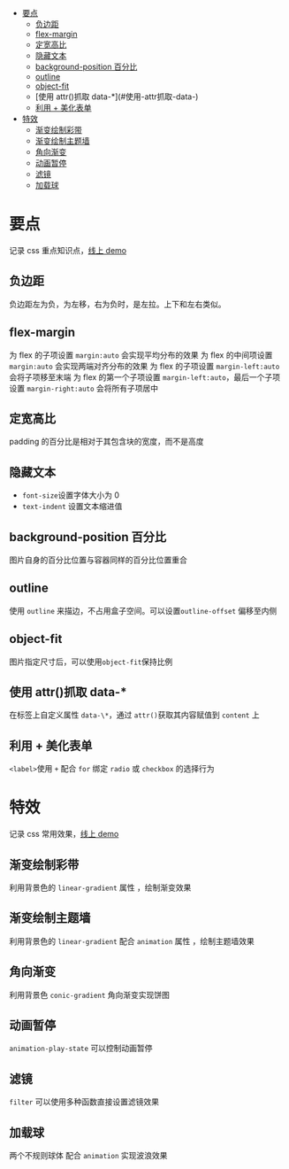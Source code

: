 <!-- TOC -->

- [要点](#要点)
  - [负边距](#负边距)
  - [flex-margin](#flex-margin)
  - [定宽高比](#定宽高比)
  - [隐藏文本](#隐藏文本)
  - [background-position 百分比](#background-position-百分比)
  - [outline](#outline)
  - [object-fit](#object-fit)
  - [使用 attr()抓取 data-\*](#使用-attr抓取-data-\)
  - [利用 + 美化表单](#利用--美化表单)
- [特效](#特效)
  - [渐变绘制彩带](#渐变绘制彩带)
  - [渐变绘制主题墙](#渐变绘制主题墙)
  - [角向渐变](#角向渐变)
  - [动画暂停](#动画暂停)
  - [滤镜](#滤镜)
  - [加载球](#加载球)

<!-- /TOC -->

# 要点

记录 css 重点知识点，[线上 demo](https://codepen.io/liupeng1991/pen/KKdqaoe)

## 负边距

负边距左为负，为左移，右为负时，是左拉。上下和左右类似。

## flex-margin

为 flex 的子项设置 `margin:auto` 会实现平均分布的效果
为 flex 的中间项设置 `margin:auto` 会实现两端对齐分布的效果
为 flex 的子项设置 `margin-left:auto` 会将子项移至末端
为 flex 的第一个子项设置 `margin-left:auto`，最后一个子项设置 `margin-right:auto` 会将所有子项居中

## 定宽高比

padding 的百分比是相对于其包含块的宽度，而不是高度

## 隐藏文本

- `font-size`设置字体大小为 0
- `text-indent` 设置文本缩进值

## background-position 百分比

图片自身的百分比位置与容器同样的百分比位置重合

## outline

使用 `outline` 来描边，不占用盒子空间。可以设置`outline-offset` 偏移至内侧

## object-fit

图片指定尺寸后，可以使用`object-fit`保持比例

## 使用 attr()抓取 data-\*

在标签上自定义属性 `data-\*`，通过 `attr()`获取其内容赋值到 `content` 上

## 利用 + 美化表单

`<label>`使用 `+` 配合 `for` 绑定 `radio` 或 `checkbox` 的选择行为

# 特效

记录 css 常用效果，[线上 demo](https://codepen.io/liupeng1991/pen/rNOwjbE)

## 渐变绘制彩带

利用背景色的 `linear-gradient` 属性 ，绘制渐变效果

## 渐变绘制主题墙

利用背景色的 `linear-gradient` 配合 `animation` 属性 ，绘制主题墙效果

## 角向渐变

利用背景色 `conic-gradient` 角向渐变实现饼图

## 动画暂停

`animation-play-state` 可以控制动画暂停

## 滤镜

`filter` 可以使用多种函数直接设置滤镜效果

## 加载球

两个不规则球体 配合 `animation` 实现波浪效果
